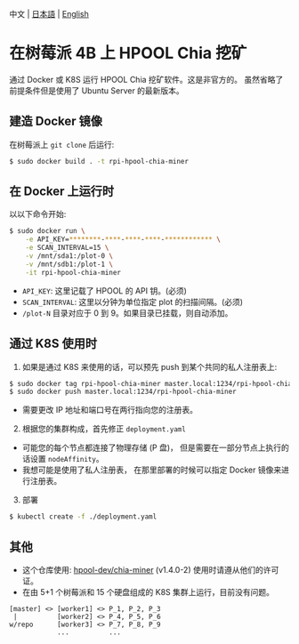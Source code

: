 中文 | <a href="https://fanyi.baidu.com/transpage?query=https%3A%2F%2Fgithub.com%2Fydipeepo%2Frpi-hpool-chia-miner%2Fblob%2Fmain%2FREADME.md&from=zh&to=jp" rel="noopener noreferrer nofollow" target="_blank">日本語</a> | <a href="https://fanyi.baidu.com/transpage?query=https%3A%2F%2Fgithub.com%2Fydipeepo%2Frpi-hpool-chia-miner%2Fblob%2Fmain%2FREADME.md&from=zh&to=en" rel="noopener noreferrer nofollow" target="_blank">English</a>

# 在树莓派 4B 上 HPOOL Chia 挖矿

通过 Docker 或 K8S 运行 HPOOL Chia 挖矿软件。这是非官方的。
虽然省略了前提条件但是使用了 Ubuntu Server 的最新版本。

## 建造 Docker 镜像

在树莓派上 `git clone` 后运行:

```bash
$ sudo docker build . -t rpi-hpool-chia-miner
```

## 在 Docker 上运行时

以以下命令开始:

```bash
$ sudo docker run \
	-e API_KEY=********-****-****-****-************ \
	-e SCAN_INTERVAL=15 \
	-v /mnt/sda1:/plot-0 \
	-v /mnt/sdb1:/plot-1 \
	-it rpi-hpool-chia-miner
```

* `API_KEY`: 这里记载了 HPOOL 的 API 钥。(必须)
* `SCAN_INTERVAL`: 这里以分钟为单位指定 plot 的扫描间隔。(必须)
* `/plot-N` 目录对应于 0 到 9。如果目录已挂载，则自动添加。

## 通过 K8S 使用时

1. 如果是通过 K8S 来使用的话，可以预先 push 到某个共同的私人注册表上:

```bash
$ sudo docker tag rpi-hpool-chia-miner master.local:1234/rpi-hpool-chia-miner
$ sudo docker push master.local:1234/rpi-hpool-chia-miner
```

* 需要更改 IP 地址和端口号在两行指向您的注册表。

2. 根据您的集群构成，首先修正 `deployment.yaml`

* 可能您的每个节点都连接了物理存储 (P 盘)，
  但是需要在一部分节点上执行的话设置 `nodeAffinity`。
* 我想可能是使用了私人注册表，
  在那里部署的时候可以指定 Docker 镜像来进行注册表。

3. 部署

```bash
$ kubectl create -f ./deployment.yaml
```

## 其他

* 这个仓库使用: [hpool-dev/chia-miner](https://github.com/hpool-dev/chia-miner) (v1.4.0-2)
  使用时请遵从他们的许可证。
* 在由 5+1 个树莓派和 15 个硬盘组成的 K8S 集群上运行，目前没有问题。

```
[master] <> [worker1] <> P_1, P_2, P_3
 |          [worker2] <> P_4, P_5, P_6
w/repo      [worker3] <> P_7, P_8, P_9
            ...          ...
```
